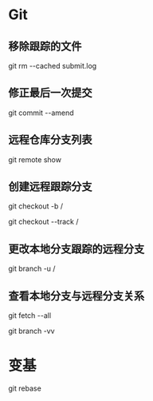 # Git

## 移除跟踪的文件
git rm --cached submit.log

## 修正最后一次提交
git commit --amend

## 远程仓库分支列表
git remote show <remote>

## 创建远程跟踪分支
git checkout -b <branch> <remote>/<branch>

git checkout --track <remote>/<branch>

## 更改本地分支跟踪的远程分支
git branch -u <remote>/<branch>

## 查看本地分支与远程分支关系
git fetch --all

git branch -vv

# 变基
git rebase <branch>
